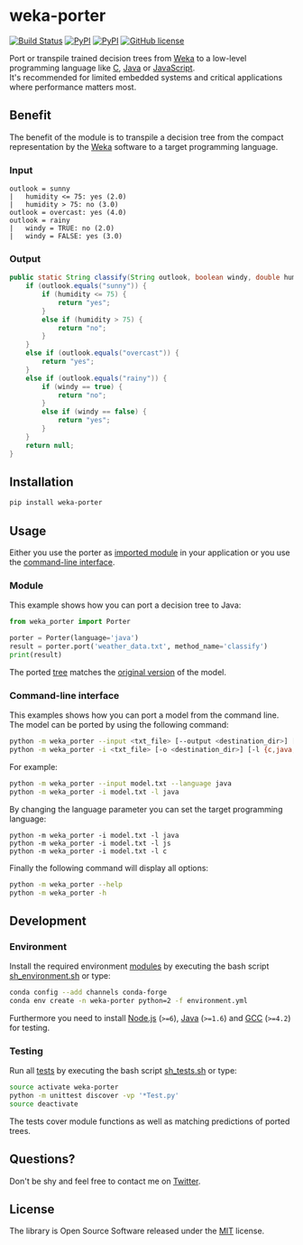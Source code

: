 
# weka-porter

[![Build Status](https://img.shields.io/travis/nok/weka-porter/master.svg)](https://travis-ci.org/nok/weka-porter)
[![PyPI](https://img.shields.io/pypi/v/weka-porter.svg)](https://pypi.python.org/pypi/weka-porter)
[![PyPI](https://img.shields.io/pypi/pyversions/weka-porter.svg)](https://pypi.python.org/pypi/weka-porter)
[![GitHub license](https://img.shields.io/badge/license-MIT-blue.svg)](https://raw.githubusercontent.com/nok/weka-porter/master/license.txt)

Port or transpile trained decision trees from [Weka](http://www.cs.waikato.ac.nz/ml/weka/) to a low-level programming language like [C](https://en.wikipedia.org/wiki/C_(programming_language)), [Java](https://en.wikipedia.org/wiki/Java_(programming_language)) or [JavaScript](https://en.wikipedia.org/wiki/JavaScript).<br>It's recommended for limited embedded systems and critical applications where performance matters most.


## Benefit

The benefit of the module is to transpile a decision tree from the compact representation by the [Weka](http://www.cs.waikato.ac.nz/ml/weka/) software to a target programming language.

### Input

```
outlook = sunny
|   humidity <= 75: yes (2.0)
|   humidity > 75: no (3.0)
outlook = overcast: yes (4.0)
outlook = rainy
|   windy = TRUE: no (2.0)
|   windy = FALSE: yes (3.0)
```

### Output

```java
public static String classify(String outlook, boolean windy, double humidity) {
    if (outlook.equals("sunny")) {
        if (humidity <= 75) {
            return "yes";
        }
        else if (humidity > 75) {
            return "no";
        }
    }
    else if (outlook.equals("overcast")) {
        return "yes";
    }
    else if (outlook.equals("rainy")) {
        if (windy == true) {
            return "no";
        }
        else if (windy == false) {
            return "yes";
        }
    }
    return null;
}
```


## Installation

```sh
pip install weka-porter
```


## Usage

Either you use the porter as [imported module](#module) in your application or you use the [command-line interface](#cli).


### Module

This example shows how you can port a decision tree to Java:

```python
from weka_porter import Porter

porter = Porter(language='java')
result = porter.port('weather_data.txt', method_name='classify')
print(result)
```

The ported [tree](examples/basics.py#L9-L31) matches the [original version](examples/weather_data.txt) of the model.


### Command-line interface

This examples shows how you can port a model from the command line. The model can be ported by using the following command:

```sh
python -m weka_porter --input <txt_file> [--output <destination_dir>] [--language {c,java,js}]
python -m weka_porter -i <txt_file> [-o <destination_dir>] [-l {c,java,js}]
```

For example:

```sh
python -m weka_porter --input model.txt --language java
python -m weka_porter -i model.txt -l java
```

By changing the language parameter you can set the target programming language:

```
python -m weka_porter -i model.txt -l java
python -m weka_porter -i model.txt -l js
python -m weka_porter -i model.txt -l c
```

Finally the following command will display all options:

```sh
python -m weka_porter --help
python -m weka_porter -h
```


## Development

### Environment

Install the required environment [modules](environment.yml) by executing the bash script [sh_environment.sh](sh_environment.sh) or type:

```sh
conda config --add channels conda-forge
conda env create -n weka-porter python=2 -f environment.yml
```

Furthermore you need to install [Node.js](https://nodejs.org) (`>=6`), [Java](https://java.com) (`>=1.6`) and [GCC](https://gcc.gnu.org) (`>=4.2`) for testing.


### Testing

Run all [tests](tests) by executing the bash script [sh_tests.sh](sh_tests.sh) or type:

```sh
source activate weka-porter
python -m unittest discover -vp '*Test.py'
source deactivate
```

The tests cover module functions as well as matching predictions of ported trees.


## Questions?

Don't be shy and feel free to contact me on [Twitter](https://twitter.com/darius_morawiec).


## License

The library is Open Source Software released under the [MIT](license.txt) license.
